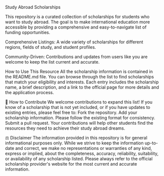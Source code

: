 Study Abroad Scholarships

This repository is a curated collection of scholarships for students who want to study abroad. The goal is to make international education more accessible by providing a comprehensive and easy-to-navigate list of funding opportunities.

Comprehensive Listings: A wide variety of scholarships for different regions, fields of study, and student profiles.

Community-Driven: Contributions and updates from users like you are welcome to keep the list current and accurate.

How to Use This Resource
All the scholarship information is contained in the README.md file. You can browse through the list to find scholarships that match your eligibility and interests. Each entry includes the scholarship name, a brief description, and a link to the official page for more details and the application process.

🤝 How to Contribute
We welcome contributions to expand this list! If you know of a scholarship that is not yet included, or if you have updates to existing entries, please feel free to:
Fork the repository.
Add your scholarship information. Please follow the existing format for consistency.
Submit a pull request.
Your contributions will help other students find the resources they need to achieve their study abroad dreams.

⚖️ Disclaimer
The information provided in this repository is for general informational purposes only. While we strive to keep the information up-to-date and correct, we make no representations or warranties of any kind, express or implied, about the completeness, accuracy, reliability, suitability, or availability of any scholarship listed. Please always refer to the official scholarship provider's website for the most current and accurate information.
